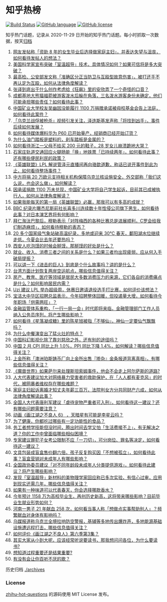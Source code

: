 # 知乎热榜
[![Build Status](https://github.com/ToWeLong/zhihu-hot-questions/workflows/CI/badge.svg)](https://github.com/ToWeLong/zhihu-hot-questions/actions)
[![GitHub language](https://img.shields.io/badge/language-golang-orange.svg)](https://golang.org/)
[![GitHub license](https://img.shields.io/github/license/ToWeLong/zhihu-hot-questions)](https://github.com/ToWeLong/zhihu-hot-questions/blob/main/LICENSE)

知乎热门话题，记录从 2020-11-29 日开始的知乎热门话题。每小时抓取一次数据，按天[归档](./archives)

<!-- BEGIN -->

1. [网友发帖称「资助 8 年的女生毕业后选择做家庭主妇」，并表达失望与沮丧，如何看待发帖人的想法？](https://www.zhihu.com/question/587886963)
1. [美国科学家宣布突破「室温超导」技术，具体情况如何？如果可信将是多大突破？](https://www.zhihu.com/question/588302961)
1. [最高检、公安部发文称「准确区分正当防卫与互殴型故意伤害」，被打还手不再认定为互殴，如何从法律角度解读？](https://www.zhihu.com/question/588435875)
1. [张译到底出于什么创作考虑给《狂飙》里的安欣弄了一个奇怪的口音？](https://www.zhihu.com/question/582145427)
1. [成都基地大熊猫福菀被游客泼水后躲在角落，三名泼水游客身份未确定，他们可能承担哪些责任？如何看待此事？](https://www.zhihu.com/question/588084063)
1. [中国矿业大学校友吴幽因没能履行 1100 万捐赠承诺被母校基金会告上法庭，如何看待此案件？](https://www.zhihu.com/question/588332266)
1. [「乌克兰战俘被枪杀」视频引发关注，泽连斯基发声称「将找到凶手」，事件后续如何发展？](https://www.zhihu.com/question/588244715)
1. [如何看待媒体爆料华为 P60 已开始量产，经销商已经开始订货？](https://www.zhihu.com/question/588441960)
1. [为什么油门踏板是塑料的，刹车踏板是金属的？](https://www.zhihu.com/question/587483924)
1. [如何看待浙江一父母不给买 200 元的鞋子，28 岁女儿崩溃跪地大哭？](https://www.zhihu.com/question/588020659)
1. [石家庄轨道交通回应火腿肠能「换」地铁票「已持续两年」，如何看待此事？还有哪些便民利民的政策？](https://www.zhihu.com/question/588026793)
1. [《英雄联盟》LPL 解说管泽元直播间再向骆歆道歉，称话已说开事件到此为止，如何看待整场事件？](https://www.zhihu.com/question/588391587)
1. [中方将捐 20 万欧元支持相关机构保障乌克兰核设施安全，外交部称「我们这么说，也会这么做」，如何解读？](https://www.zhihu.com/question/588363518)
1. [因承诺捐款 1100 万未兑现，中国矿业大学将自己学生起诉，目前其已成被执行人，如何从法律角度解读？](https://www.zhihu.com/question/588451071)
1. [如果我能每天的第一局《英雄联盟》必赢，那我可以有多高的成就？](https://www.zhihu.com/question/453307486)
1. [BBC 纪录片曝杰尼斯前社长喜多川连续数十年性侵公司旗下男生，如何看待此事？对日本演艺界将有何影响？](https://www.zhihu.com/question/588317274)
1. [拜仁淘汰巴黎后，穆勒表示「对阵梅西的各种比赛总是进展顺利，C罗会给我们制造麻烦」，如何看待穆勒的表态？](https://www.zhihu.com/question/588452155)
1. [20 多个国家级气象站破高温纪录，多地或迎来 30℃ 春天，鄱阳湖水位继续走低，今夏会比去年还要热吗？](https://www.zhihu.com/question/588441423)
1. [西安人吃泡馍的时候会掰馍，那掰馍的好处是什么？](https://www.zhihu.com/question/451721434)
1. [就业、收入、消费三者之间的关系是什么？如果三者均出现疲弱，应从何入手破局提振？](https://www.zhihu.com/question/587904233)
1. [可以讲一下《进击的巨人》到底是个什么故事吗？讲的是什么？](https://www.zhihu.com/question/59889547)
1. [台湾方面计划恢复两岸空运航点，哪些信息值得关注？](https://www.zhihu.com/question/588472764)
1. [房产、教育、医疗等领域是居民大多数消费压力的来源，它们各自的消费痛点是什么？如何影响居民内需？](https://www.zhihu.com/question/587907452)
1. [Uzi 建议 LPL 举办超级周，休赛日邀请退役选手打比赛，如何评价该想法？](https://www.zhihu.com/question/587841780)
1. [宝洁大中华区招聘总监表示，今年招聘整体回暖，但投递量大增，如何看待今年职场「供需两旺」？](https://www.zhihu.com/question/588452194)
1. [金融监管体系重构，「一行一局一会」时代即将来临，金融管理部门工作人员纳入公务员序列，将产生哪些影响？](https://www.zhihu.com/question/588253534)
1. [如何看待《星落凝成糖》里的陈星旭被指「不够仙」，神仙一定要仙气飘飘吗？](https://www.zhihu.com/question/587644380)
1. [为什么中餐演变出了猛火灶的特点？](https://www.zhihu.com/question/427984175)
1. [中国科幻影视化除了靠刘慈欣之外，还有别的途径吗？](https://www.zhihu.com/question/581925186)
1. [中国 2 月 CPI 同比上升 1.0%，PPI 同比下降 1.4%，如何解读？哪些信息值得关注？](https://www.zhihu.com/question/588444309)
1. [上金所称「澳洲珀斯铸币厂向上金所出售『掺杂』金条报道背离真相」，有哪些信息值得关注？](https://www.zhihu.com/question/588251519)
1. [《魔兽世界》如果萨尔来处理斯坦索姆事件，他会不会走上阿尔萨斯的道路?](https://www.zhihu.com/question/353284004)
1. [人大代表建议加大对网络暴力受害者的救助保护，在「人人都有麦克风」的时代，被网暴者维权存在哪些难题？](https://www.zhihu.com/question/588245407)
1. [家庭主妇起诉离婚才知丈夫年薪三百万，法院判女方分共同财产六成，如何从法律角度解读此事？](https://www.zhihu.com/question/588252184)
1. [全国人大代表唐利军建议「虐待宠物严重者可入刑」，如何看待这一建议？还有哪些问题需要注意？](https://www.zhihu.com/question/588460111)
1. [动画《画江湖之不良人 6》 ，天暗星有可能是李星云吗？](https://www.zhihu.com/question/587156275)
1. [为了健康，你都吃过哪些有一定功能性的食品？](https://www.zhihu.com/question/585692378)
1. [务工者想学技能但没时间，腾出时间去学又怕「生活费接不上」，有无解决之道？你的工作中曾面临哪些相似困境？](https://www.zhihu.com/question/587304990)
1. [专家建议罪犯子女考公限制不应「一刀切」，可分岗位、罪名等决定，如何看待这一建议？](https://www.zhihu.com/question/588448764)
1. [文具包装成盲盒售价翻六倍，孩子反复购买因「不想被孤立」，如何看待此事？盲盒营销对未成年人有哪些影响？](https://www.zhihu.com/question/588027527)
1. [全国政协委员建议「对不同年龄段未成年人分类提供游戏」，如何看待此建议？将产生哪些影响？](https://www.zhihu.com/question/588270406)
1. [发现「室温超导」新材料的美物理学家回应称已多次实验，有信心过审，应用到现实还需几年，哪些信息值得关注？](https://www.zhihu.com/question/588445365)
1. [如果有一种味道可以代表春天，你会选择哪款香水？](https://www.zhihu.com/question/584367632)
1. [今年预计 1158 万为高校毕业生，再创历史新高，这将带来哪些影响？目前毕业生就业形势如何？](https://www.zhihu.com/question/588310588)
1. [河南一男子 21 年献血 258 次，如何看当事人称「想做点实事帮助别人」？频繁献血对身体有影响吗？](https://www.zhihu.com/question/588026148)
1. [乌媒报道称乌克兰全境拉响防空警报，基辅等多地传出爆炸声，多地能源基础设施遭远程打击，哪些信息值得关注？](https://www.zhihu.com/question/588477404)
1. [如何评价《画江湖之不良人》第六季第3集？](https://www.zhihu.com/question/588329391)
1. [其实大家从小到大呢，应该经常听说要读书，那我想问问各位，为什么要读书?](https://www.zhihu.com/question/588196106)
1. [想知道过程重要还是结果重要?](https://www.zhihu.com/question/588101046)
1. [有没有会让你百听不厌的歌？](https://www.zhihu.com/question/588402098)

<!-- END -->

历史归档 [./archives](./archives)


### License
[zhihu-hot-questions](https://github.com/towelong/zhihu-hot-questions) 的源码使用 MIT License 发布。